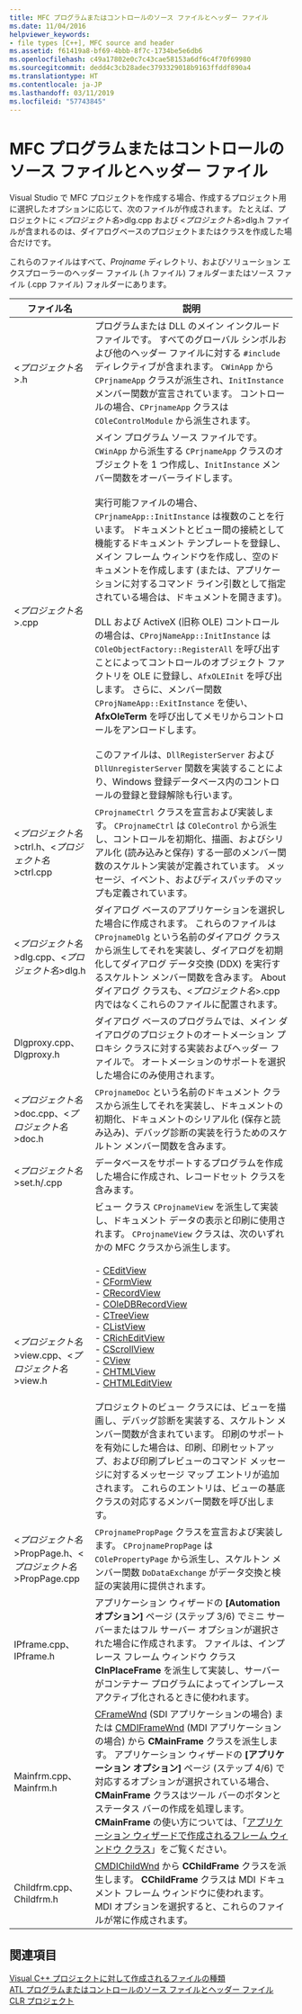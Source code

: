 ```yaml
---
title: MFC プログラムまたはコントロールのソース ファイルとヘッダー ファイル
ms.date: 11/04/2016
helpviewer_keywords:
- file types [C++], MFC source and header
ms.assetid: f61419a8-bf69-4bbb-8f7c-1734be5e6db6
ms.openlocfilehash: c49a17802e0c7c43cae58153a6df6c4f70f69980
ms.sourcegitcommit: dedd4c3cb28adec3793329018b9163ffddf890a4
ms.translationtype: HT
ms.contentlocale: ja-JP
ms.lasthandoff: 03/11/2019
ms.locfileid: "57743845"
---
```

# <a name="mfc-program-or-control-source-and-header-files"></a>MFC プログラムまたはコントロールのソース ファイルとヘッダー ファイル

Visual Studio で MFC プロジェクトを作成する場合、作成するプロジェクト用に選択したオプションに応じて、次のファイルが作成されます。 たとえば、プロジェクトに <*プロジェクト名*>dlg.cpp および <*プロジェクト名*>dlg.h ファイルが含まれるのは、ダイアログベースのプロジェクトまたはクラスを作成した場合だけです。

これらのファイルはすべて、*Projname* ディレクトリ、およびソリューション エクスプローラーのヘッダー ファイル (.h ファイル) フォルダーまたはソース ファイル (.cpp ファイル) フォルダーにあります。

|ファイル名|説明|
|---------------|-----------------|
|<*プロジェクト名*>.h|プログラムまたは DLL のメイン インクルード ファイルです。 すべてのグローバル シンボルおよび他のヘッダー ファイルに対する `#include` ディレクティブが含まれます。 `CWinApp` から `CPrjnameApp` クラスが派生され、`InitInstance` メンバー関数が宣言されています。 コントロールの場合、`CPrjnameApp` クラスは `COleControlModule` から派生されます。|
|<*プロジェクト名*>.cpp|メイン プログラム ソース ファイルです。 `CWinApp` から派生する `CPrjnameApp` クラスのオブジェクトを 1 つ作成し、`InitInstance` メンバー関数をオーバーライドします。<br /><br /> 実行可能ファイルの場合、`CPrjnameApp::InitInstance` は複数のことを行います。 ドキュメントとビュー間の接続として機能するドキュメント テンプレートを登録し、メイン フレーム ウィンドウを作成し、空のドキュメントを作成します (または、アプリケーションに対するコマンド ライン引数として指定されている場合は、ドキュメントを開きます)。<br /><br /> DLL および ActiveX (旧称 OLE) コントロールの場合は、`CProjNameApp::InitInstance` は `COleObjectFactory::RegisterAll` を呼び出すことによってコントロールのオブジェクト ファクトリを OLE に登録し、`AfxOLEInit` を呼び出します。 さらに、メンバー関数 `CProjNameApp::ExitInstance` を使い、**AfxOleTerm** を呼び出してメモリからコントロールをアンロードします。<br /><br /> このファイルは、`DllRegisterServer` および `DllUnregisterServer` 関数を実装することにより、Windows 登録データベース内のコントロールの登録と登録解除も行います。|
|<*プロジェクト名*>ctrl.h、<*プロジェクト名*>ctrl.cpp|`CProjnameCtrl` クラスを宣言および実装します。 `CProjnameCtrl` は `COleControl` から派生し、コントロールを初期化、描画、およびシリアル化 (読み込みと保存) する一部のメンバー関数のスケルトン実装が定義されています。 メッセージ、イベント、およびディスパッチのマップも定義されています。|
|<*プロジェクト名*>dlg.cpp、<*プロジェクト名*>dlg.h|ダイアログ ベースのアプリケーションを選択した場合に作成されます。 これらのファイルは `CProjnameDlg` という名前のダイアログ クラスから派生してそれを実装し、ダイアログを初期化してダイアログ データ交換 (DDX) を実行するスケルトン メンバー関数を含みます。 About ダイアログ クラスも、<*プロジェクト名*>.cpp 内ではなくこれらのファイルに配置されます。|
|Dlgproxy.cpp、Dlgproxy.h|ダイアログ ベースのプログラムでは、メイン ダイアログのプロジェクトのオートメーション プロキシ クラスに対する実装およびヘッダー ファイルで。 オートメーションのサポートを選択した場合にのみ使用されます。|
|<*プロジェクト名*>doc.cpp、<*プロジェクト名*>doc.h|`CProjnameDoc` という名前のドキュメント クラスから派生してそれを実装し、ドキュメントの初期化、ドキュメントのシリアル化 (保存と読み込み)、デバッグ診断の実装を行うためのスケルトン メンバー関数を含みます。|
|<*プロジェクト名*>set.h/.cpp|データベースをサポートするプログラムを作成した場合に作成され、レコードセット クラスを含みます。|
|<*プロジェクト名*>view.cpp、<*プロジェクト名*>view.h|ビュー クラス `CProjnameView` を派生して実装し、ドキュメント データの表示と印刷に使用されます。 `CProjnameView` クラスは、次のいずれかの MFC クラスから派生します。<br /><br />- [CEditView](../mfc/reference/ceditview-class.md)<br />- [CFormView](../mfc/reference/cformview-class.md)<br />- [CRecordView](../mfc/reference/crecordview-class.md)<br />- [COleDBRecordView](../mfc/reference/coledbrecordview-class.md)<br />- [CTreeView](../mfc/reference/ctreeview-class.md)<br />- [CListView](../mfc/reference/clistview-class.md)<br />- [CRichEditView](../mfc/reference/cricheditview-class.md)<br />- [CScrollView](../mfc/reference/cscrollview-class.md)<br />- [CView](../mfc/reference/cview-class.md)<br />- [CHTMLView](../mfc/reference/chtmlview-class.md)<br />- [CHTMLEditView](../mfc/reference/chtmleditview-class.md)<br /><br /> プロジェクトのビュー クラスには、ビューを描画し、デバッグ診断を実装する、スケルトン メンバー関数が含まれています。 印刷のサポートを有効にした場合は、印刷、印刷セットアップ、および印刷プレビューのコマンド メッセージに対するメッセージ マップ エントリが追加されます。 これらのエントリは、ビューの基底クラスの対応するメンバー関数を呼び出します。|
|<*プロジェクト名*>PropPage.h、<*プロジェクト名*>PropPage.cpp|`CProjnamePropPage` クラスを宣言および実装します。 `CProjnamePropPage` は `COlePropertyPage` から派生し、スケルトン メンバー関数 `DoDataExchange` がデータ交換と検証の実装用に提供されます。|
|IPframe.cpp、IPframe.h|アプリケーション ウィザードの **[Automation オプション]** ページ (ステップ 3/6) でミニ サーバーまたはフル サーバー オプションが選択された場合に作成されます。 ファイルは、インプレース フレーム ウィンドウ クラス **CInPlaceFrame** を派生して実装し、サーバーがコンテナー プログラムによってインプレース アクティブ化されるときに使われます。|
|Mainfrm.cpp、Mainfrm.h|[CFrameWnd](../mfc/reference/cframewnd-class.md) (SDI アプリケーションの場合) または [CMDIFrameWnd](../mfc/reference/cmdiframewnd-class.md) (MDI アプリケーションの場合) から **CMainFrame** クラスを派生します。 アプリケーション ウィザードの **[アプリケーション オプション]** ページ (ステップ 4/6) で対応するオプションが選択されている場合、**CMainFrame** クラスはツール バーのボタンとステータス バーの作成を処理します。 **CMainFrame** の使い方については、「[アプリケーション ウィザードで作成されるフレーム ウィンドウ クラス](../mfc/frame-window-classes-created-by-the-application-wizard.md)」をご覧ください。|
|Childfrm.cpp、Childfrm.h|[CMDIChildWnd](../mfc/reference/cmdichildwnd-class.md) から **CChildFrame** クラスを派生します。 **CChildFrame** クラスは MDI ドキュメント フレーム ウィンドウに使われます。 MDI オプションを選択すると、これらのファイルが常に作成されます。|

## <a name="see-also"></a>関連項目

[Visual C++ プロジェクトに対して作成されるファイルの種類](../ide/file-types-created-for-visual-cpp-projects.md)<br>
[ATL プログラムまたはコントロールのソース ファイルとヘッダー ファイル](../ide/atl-program-or-control-source-and-header-files.md)<br>
[CLR プロジェクト](../ide/files-created-for-clr-projects.md)
